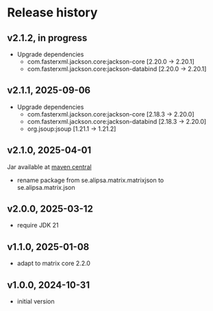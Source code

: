 # Release history

## v2.1.2, in progress
- Upgrade dependencies
  - com.fasterxml.jackson.core:jackson-core [2.20.0 -> 2.20.1]
  - com.fasterxml.jackson.core:jackson-databind [2.20.0 -> 2.20.1]
  
## v2.1.1, 2025-09-06
- Upgrade dependencies
  - com.fasterxml.jackson.core:jackson-core [2.18.3 -> 2.20.0]
  - com.fasterxml.jackson.core:jackson-databind [2.18.3 -> 2.20.0]
  - org.jsoup:jsoup [1.21.1 -> 1.21.2]
  
## v2.1.0, 2025-04-01
Jar available at [maven central](https://repo1.maven.org/maven2/se/alipsa/matrix/matrix-json/2.1.0/matrix-json-2.1.0.jar)
- rename package from se.alipsa.matrix.matrixjson to se.alipsa.matrix.json

## v2.0.0, 2025-03-12
- require JDK 21

## v1.1.0, 2025-01-08
- adapt to matrix core 2.2.0

## v1.0.0, 2024-10-31
- initial version